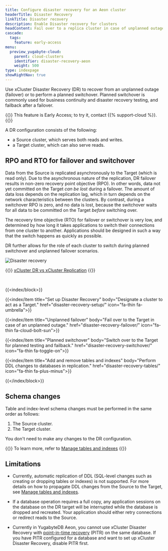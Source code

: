 ```yaml
---
title: Configure disaster recovery for an Aeon cluster
headerTitle: Disaster Recovery
linkTitle: Disaster recovery
description: Enable Disaster recovery for clusters
headContent: Fail over to a replica cluster in case of unplanned outages
cascade:
  tags:
    feature: early-access
menu:
  preview_yugabyte-cloud:
    parent: cloud-clusters
    identifier: disaster-recovery-aeon
    weight: 500
type: indexpage
showRightNav: true
---
```


Use xCluster Disaster Recovery (DR) to recover from an unplanned outage (failover) or to perform a planned switchover. Planned switchover is commonly used for business continuity and disaster recovery testing, and failback after a failover.

{{<tip title="Early Access">}}
This feature is Early Access; to try it, contact {{% support-cloud %}}.
{{</tip>}}

A DR configuration consists of the following:

- a Source cluster, which serves both reads and writes.
- a Target cluster, which can also serve reads.

## RPO and RTO for failover and switchover

Data from the Source is replicated asynchronously to the Target (which is read only). Due to the asynchronous nature of the replication, DR failover results in non-zero recovery point objective (RPO). In other words, data not yet committed on the Target _can be lost_ during a failover. The amount of data loss depends on the replication lag, which in turn depends on the network characteristics between the clusters. By contrast, during a switchover RPO is zero, and no data is lost, because the switchover waits for all data to be committed on the Target _before_ switching over.

The recovery time objective (RTO) for failover or switchover is very low, and determined by how long it takes applications to switch their connections from one cluster to another. Applications should be designed in such a way that the switch happens as quickly as possible.

DR further allows for the role of each cluster to switch during planned switchover and unplanned failover scenarios.

![Disaster recovery](/images/yb-platform/disaster-recovery/disaster-recovery.png)

{{<lead link="../../../yugabyte-platform/back-up-restore-universes/disaster-recovery/#xcluster-dr-vs-xcluster-replication">}}
[xCluster DR vs xCluster Replication](../../../yugabyte-platform/back-up-restore-universes/disaster-recovery/#xcluster-dr-vs-xcluster-replication)
{{</lead>}}

&nbsp;

{{<index/block>}}

  {{<index/item
    title="Set up Disaster Recovery"
    body="Designate a cluster to act as a Target."
    href="disaster-recovery-setup/"
    icon="fa-thin fa-umbrella">}}

  {{<index/item
    title="Unplanned failover"
    body="Fail over to the Target in case of an unplanned outage."
    href="disaster-recovery-failover/"
    icon="fa-thin fa-cloud-bolt-sun">}}

  {{<index/item
    title="Planned switchover"
    body="Switch over to the Target for planned testing and failback."
    href="disaster-recovery-switchover/"
    icon="fa-thin fa-toggle-on">}}

  {{<index/item
    title="Add and remove tables and indexes"
    body="Perform DDL changes to databases in replication."
    href="disaster-recovery-tables/"
    icon="fa-thin fa-plus-minus">}}

{{</index/block>}}

## Schema changes

Table and index-level schema changes must be performed in the same order as follows:

1. The Source cluster.
2. The Target cluster.

You don't need to make any changes to the DR configuration.

{{<lead link="./disaster-recovery-tables/">}}
To learn more, refer to [Manage tables and indexes](./disaster-recovery-tables/)
{{</lead>}}

## Limitations

- Currently, automatic replication of DDL (SQL-level changes such as creating or dropping tables or indexes) is not supported. For more details on how to propagate DDL changes from the Source to the Target, see [Manage tables and indexes](./disaster-recovery-tables/).

- If a database operation requires a full copy, any application sessions on the database on the DR target will be interrupted while the database is dropped and recreated. Your application should either retry connections or redirect reads to the Source.

- Currently in YugabyteDB Aeon, you cannot use xCluster Disaster Recovery with [point-in-time recovery](./aeon-pitr) (PITR) on the same database. If you have PITR configured for a database and want to set up xCluster Disaster Recovery, disable PITR first.

